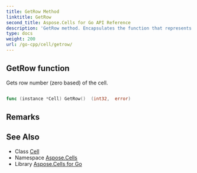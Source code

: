 ```yaml
---
title: GetRow Method 
linktitle: GetRow
second_title: Aspose.Cells for Go API Reference
description: 'GetRow method. Encapsulates the function that represents getrow in Go.'
type: docs
weight: 200
url: /go-cpp/cell/getrow/
---
```


## GetRow function

Gets row number (zero based) of the cell.

```go

func (instance *Cell) GetRow()  (int32,  error) 

```

## Remarks


## See Also

* Class [Cell](../)
* Namespace [Aspose.Cells](../../)
* Library [Aspose.Cells for Go](../../../)
